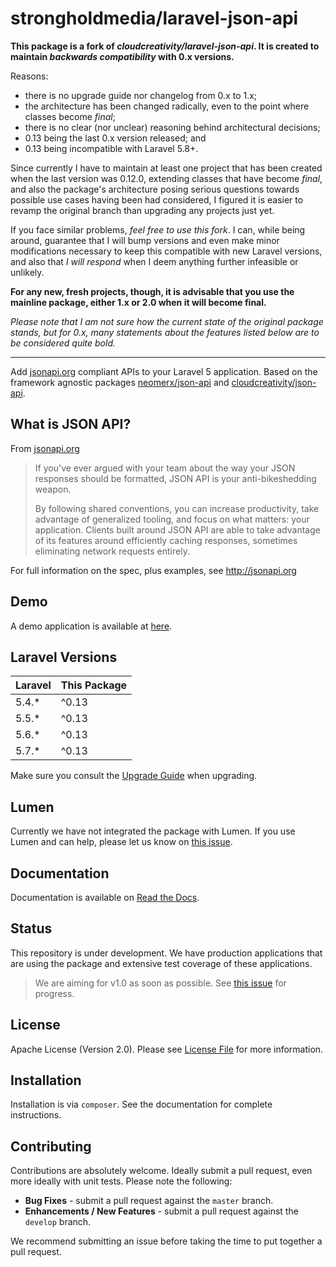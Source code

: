 # strongholdmedia/laravel-json-api

**This package is a fork of _cloudcreativity/laravel-json-api_.
It is created to maintain _backwards compatibility_ with 0.x versions.**

Reasons:
* there is no upgrade guide nor changelog from 0.x to 1.x;
* the architecture has been changed radically, even to the point where classes become _final_;
* there is no clear (nor unclear) reasoning behind architectural decisions;
* 0.13 being the last 0.x version released; and
* 0.13 being incompatible with Laravel 5.8+.

Since currently I have to maintain at least one project that has been created when the last version was 0.12.0, extending classes that have become _final_, and also the package's architecture posing serious questions towards possible use cases having been had considered, I figured it is easier to revamp the original branch than upgrading any projects just yet.

If you face similar problems, _feel free to use this fork_. I can, while being around, guarantee that I will bump versions and even make minor modifications necessary to keep this compatible with new Laravel versions, and also that _I will respond_ when I deem anything further infeasible or unlikely.

**For any new, fresh projects, though, it is advisable that you use the mainline package, either 1.x or 2.0 when it will become final.**

_Please note that I am not sure how the current state of the original package stands, but for 0.x, many statements about the features listed below are to be considered quite bold._

---

Add [jsonapi.org](http://jsonapi.org) compliant APIs to your Laravel 5 application. 
Based on the framework agnostic packages [neomerx/json-api](https://github.com/neomerx/json-api) 
and [cloudcreativity/json-api](https://github.com/cloudcreativity/json-api).

## What is JSON API?

From [jsonapi.org](http://jsonapi.org)

> If you've ever argued with your team about the way your JSON responses should be formatted, JSON API is your 
anti-bikeshedding weapon.
>
> By following shared conventions, you can increase productivity, take advantage of generalized tooling, and focus 
on what matters: your application. Clients built around JSON API are able to take advantage of its features around 
efficiently caching responses, sometimes eliminating network requests entirely.

For full information on the spec, plus examples, see http://jsonapi.org

## Demo

A demo application is available at [here](https://github.com/cloudcreativity/demo-laravel-json-api).

## Laravel Versions

| Laravel | This Package |
| --- | --- |
| 5.4.* | ^0.13 |
| 5.5.* | ^0.13 |
| 5.6.* | ^0.13 |
| 5.7.* | ^0.13 |

Make sure you consult the [Upgrade Guide](http://laravel-json-api.readthedocs.io/en/latest/upgrade/) when upgrading.

## Lumen

Currently we have not integrated the package with Lumen. If you use Lumen and can help, please let us know on
[this issue](https://github.com/cloudcreativity/laravel-json-api/issues/61).

## Documentation

Documentation is available on [Read the Docs](http://laravel-json-api.readthedocs.io/en/latest/).

## Status

This repository is under development. We have production applications that are using the package and extensive test
coverage of these applications.

> We are aiming for v1.0 as soon as possible. See 
[this issue](https://github.com/cloudcreativity/laravel-json-api/issues/60) for progress.

## License

Apache License (Version 2.0). Please see [License File](LICENSE) for more information.

## Installation

Installation is via `composer`. See the documentation for complete instructions.

## Contributing

Contributions are absolutely welcome. Ideally submit a pull request, even more ideally with unit tests. 
Please note the following:

* **Bug Fixes** - submit a pull request against the `master` branch.
* **Enhancements / New Features** - submit a pull request against the `develop` branch.

We recommend submitting an issue before taking the time to put together a pull request.
